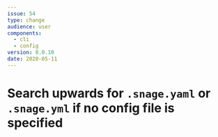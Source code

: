 ```yaml
---
issue: 54
type: change
audience: user
components:
  - cli
  - config
version: 0.0.10
date: 2020-05-11
---
```


# Search upwards for `.snage.yaml` or `.snage.yml` if no config file is specified
